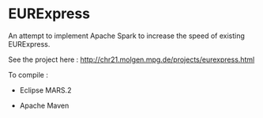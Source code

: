 # EURExpress
An attempt to implement Apache Spark to increase the speed of existing EURExpress.

See the project here : http://chr21.molgen.mpg.de/projects/eurexpress.html

To compile :

+ Eclipse MARS.2

+ Apache Maven